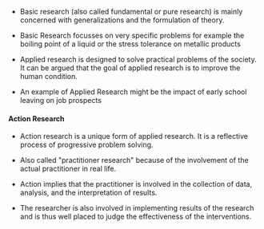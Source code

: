 
- Basic research (also called fundamental or pure research) is mainly concerned with generalizations and the formulation of theory.

-  Basic Research focusses on very specific problems for example the boiling point of a liquid or the stress tolerance on metallic products

- Applied research is designed to solve practical problems of the society. It can be argued that the goal of applied research is to improve the human condition.

- An example of Applied Research might be the impact of early school leaving on job prospects

#### Action Research  
* Action research is a unique form of applied   research. It is a reflective process of progressive problem solving.  

* Also called "practitioner research" because of the involvement of the actual practitioner in real life.

* Action implies that the practitioner is involved in the collection of data, analysis, and the  interpretation of results.

* The researcher is also involved in implementing results of the research and is thus well placed  to judge the effectiveness of the interventions.